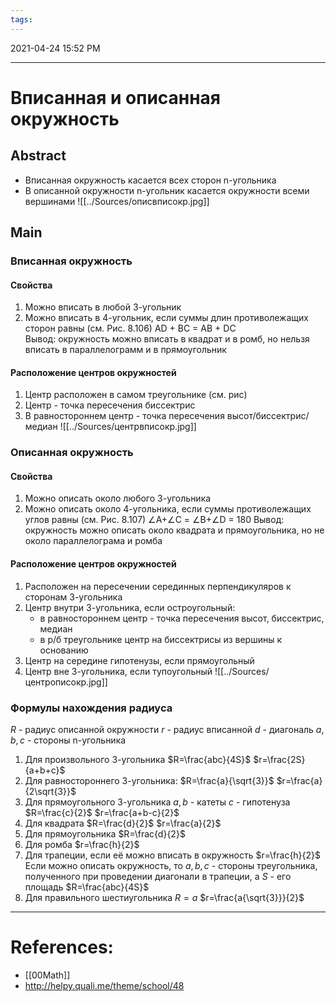 ```yaml
---
tags:
---
```

2021-04-24 15:52 PM
***

# Вписанная и описанная окружность
## Abstract
- Вписанная окружность касается всех сторон n-угольника
- В описанной окружности n-угольник касается окружности всеми вершинами
![[../Sources/описвписокр.jpg]]

## Main 
### Вписанная окружность
#### Свойства
1. Можно вписать в любой 3-угольник
2. Можно вписать в 4-угольник, если суммы длин противолежащих сторон равны (см. Рис. 8.106)
AD + BC = AB + DC
<br>Вывод: окружность можно вписать в квадрат и в ромб, но нельзя вписать в параллелограмм и в прямоугольник
#### Расположение центров окружностей
1. Центр расположен в самом треугольнике (см. рис)
2. Центр - точка пересечения биссектрис
3. В равностороннем центр - точка пересечения высот/биссектрис/медиан
![[../Sources/центрвписокр.jpg]]

### Описанная окружность
#### Свойства
1. Можно описать около любого 3-угольника
2. Можно описать около 4-угольника, если суммы противолежащих углов равны (см. Рис. 8.107)
 ∠A+∠C = ∠B+∠D = 180
 Вывод: окружность можно описать около квадрата и прямоугольника, но не около параллелограма и ромба
 ####  Расположение центров окружностей
 1. Расположен на пересечении серединных перпендикуляров к сторонам 3-угольника
 2. Центр внутри 3-угольника, если остроугольный:
	 - в равностороннем центр - точка пересечения высот, биссектрис, медиан
	 - в р/б треугольнике центр на биссектрисы из вершины к основанию 
3. Центр на середине гипотенузы, если прямоугольный
4. Центр вне 3-угольника, если тупоугольный
![[../Sources/центрописокр.jpg]]

### Формулы нахождения радиуса
$R$ - радиус описанной окружности
$r$ - радиус вписанной
$d$ - диагональ
$a,b,c$ - стороны n-угольника

1. Для произвольного 3-угольника
$R=\frac{abc}{4S}$
$r=\frac{2S}{a+b+c}$
2. Для равностороннего 3-угольника:
$R=\frac{a}{\sqrt{3}}$
$r=\frac{a}{2\sqrt{3}}$
3. Для прямоугольного 3-угольника
$a,b$ - катеты
$с$ - гипотенуза
$R=\frac{с}{2}$
$r=\frac{a+b-c}{2}$
4. Для квадрата
$R=\frac{d}{2}$
$r=\frac{a}{2}$
5. Для прямоугольника
$R=\frac{d}{2}$
6. Для ромба
$r=\frac{h}{2}$
7. Для трапеции, если её можно вписать в окружность
$r=\frac{h}{2}$
Если можно описать окружность, то $a,b,c$ - стороны треугольника, полученного при проведении диагонали в трапеции, а $S$ - его площадь
$R=\frac{abc}{4S}$
8. Для правильного шестиугольника
${R}={а}$
$r=\frac{a{\sqrt{3}}}{2}$

***

# References:
- [[00Math]]
- http://helpy.quali.me/theme/school/48
